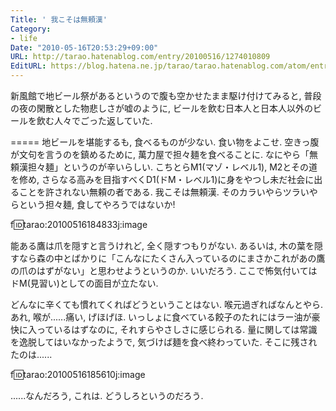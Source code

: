 ```yaml
---
Title: ' 我こそは無頼漢'
Category:
- life
Date: "2010-05-16T20:53:29+09:00"
URL: http://tarao.hatenablog.com/entry/20100516/1274010809
EditURL: https://blog.hatena.ne.jp/tarao/tarao.hatenablog.com/atom/entry/6653586347149236285
---
```


新風館で地ビール祭があるというので腹も空かせたまま駆け付けてみると, 普段の夜の閑散とした物悲しさが嘘のように, ビールを飲む日本人と日本人以外のビールを飲む人々でごった返していた.

=====
地ビールを堪能するも, 食べるものが少ない. 食い物をよこせ. 空きっ腹が文句を言うのを鎮めるために, 萬力屋で担々麺を食べることに. なにやら「無頼漢担々麺」というのが辛いらしい. こちとらM1(マゾ・レベル1), M2とその道を修め, さらなる高みを目指すべくD1(ドM・レベル1)に身をやつし未だ社会に出ることを許されない無頼の者である. 我こそは無頼漢. そのカラいやらツラいやらという担々麺, 食してやろうではないか!

f:id:tarao:20100516184833j:image

能ある鷹は爪を隠すと言うけれど, 全く隠すつもりがない. あるいは, 木の葉を隠すなら森の中とばかりに「こんなにたくさん入っているのにまさかこれがあの鷹の爪のはずがない」と思わせようというのか. いいだろう. ここで怖気付いてはドM(見習い)としての面目が立たない.

どんなに辛くても慣れてくればどうということはない. 喉元過ぎればなんとやら. あれ, 喉が......痛い, げほげほ. いっしょに食べている餃子のたれにはラー油が豪快に入っているはずなのに, それすらやさしさに感じられる. 量に関しては常識を逸脱してはいなかったようで, 気づけば麺を食べ終わっていた. そこに残されたのは......

f:id:tarao:20100516185610j:image

......なんだろう, これは. どうしろというのだろう.
